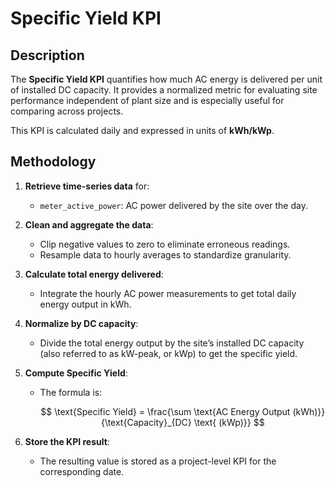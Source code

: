 # Specific Yield KPI

## Description

The **Specific Yield KPI** quantifies how much AC energy is delivered per unit of installed DC capacity. It provides a normalized metric for evaluating site performance independent of plant size and is especially useful for comparing across projects.

This KPI is calculated daily and expressed in units of **kWh/kWp**.

## Methodology

1. **Retrieve time-series data** for:
   - `meter_active_power`: AC power delivered by the site over the day.

2. **Clean and aggregate the data**:
   - Clip negative values to zero to eliminate erroneous readings.
   - Resample data to hourly averages to standardize granularity.

3. **Calculate total energy delivered**:
   - Integrate the hourly AC power measurements to get total daily energy output in kWh.

4. **Normalize by DC capacity**:
   - Divide the total energy output by the site’s installed DC capacity (also referred to as kW-peak, or kWp) to get the specific yield.

5. **Compute Specific Yield**:
   - The formula is:

     $$
     \text{Specific Yield} = \frac{\sum \text{AC Energy Output (kWh)}}{\text{Capacity}_{DC} \text{ (kWp)}}
     $$

6. **Store the KPI result**:
   - The resulting value is stored as a project-level KPI for the corresponding date.
